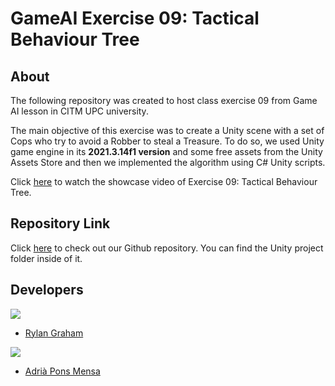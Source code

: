 # GameAI Exercise 09: Tactical Behaviour Tree
## About
The following repository was created to host class exercise 09 from Game AI lesson in CITM UPC university.

The main objective of this exercise was to create a Unity scene with a set of Cops who try to avoid a Robber to steal a Treasure. To do so, we used Unity game engine in its **2021.3.14f1 version** and some free assets from the Unity Assets Store and then we implemented the algorithm using C# Unity scripts.

Click [here](https://youtu.be/VAUOUZ52la0) to watch the showcase video of Exercise 09: Tactical Behaviour Tree.


## Repository Link
Click [here](https://github.com/AdriaPm/GameAI_Tactical-Behavior-Tree) to check out our Github repository. You can find the Unity project folder inside of it.


## Developers
![](https://raw.githubusercontent.com/Historn/PinBall_Game/master/TeamPhotos/rylangraham.jpg)
 - [Rylan Graham](https://github.com/RylanJGraham)

 ![](https://raw.githubusercontent.com/Historn/PinBall_Game/master/TeamPhotos/adriapons.jpg)
 - [Adrià Pons Mensa](https://github.com/AdriaPm)
